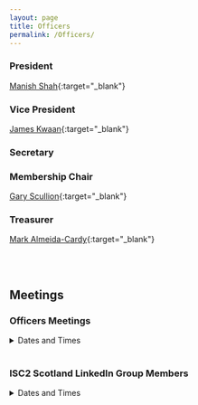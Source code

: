 ```yaml
---
layout: page
title: Officers
permalink: /Officers/
---
```


### President
[Manish Shah](https://linkedin.com/in/manishcissp){:target="\_blank"}

### Vice President
[James Kwaan](https://linkedin.com/in/james-k-5201384){:target="\_blank"}

### Secretary

### Membership Chair
[Gary Scullion](https://linkedin.com/in/gary-scullion-ism){:target="\_blank"}

### Treasurer
[Mark Almeida-Cardy](https://linkedin.com/in/mark-ac){:target="\_blank"}

<br />
<br />

## Meetings

### Officers Meetings

<details markdown="1">
<summary>Dates and Times</summary>
- Thu, 04 Jan '24 18:00
- Thu, 21 Dec '23 18:00
- Thu, 07 Dec '23 18:00
- Thu, 23 Nov '23 18:00
- Thu, 09 Nov '23 18:00
- Thu, 26 Oct '23 18:00
- Thu, 12 Oct '23 18:00
- Thu, 28 Sep '23 18:00
- Thu, 14 Sep '23 18:00
- Thu, 31 Aug '23 18:00
- Thu, 17 Aug '23 18:00
- Thu, 03 Aug '23 18:00
- Thu, 20 Jul '23 18:00
</details>

<br />

### ISC2 Scotland LinkedIn Group Members

<details markdown="1">
<summary>Dates and Times</summary>
- Thu, 6th July '23 18:00 (Intro Meeting)
</details>
